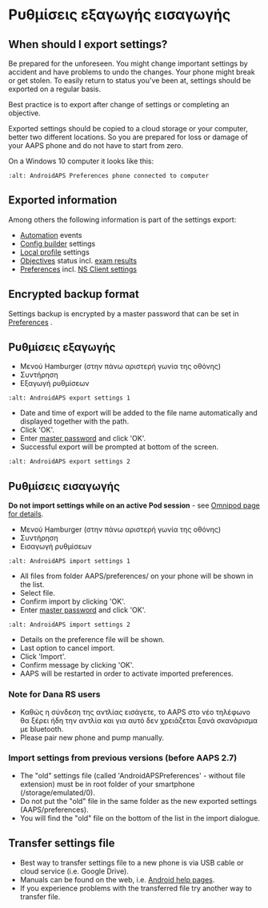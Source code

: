# Ρυθμίσεις εξαγωγής εισαγωγής

## When should I export settings?

Be prepared for the unforeseen. You might change important settings by accident and have problems to undo the changes. Your phone might break or get stolen. To easily return to status you've been at, settings should be exported on a regular basis.

Best practice is to export after change of settings or completing an objective.

Exported settings should be copied to a cloud storage or your computer, better two different locations. So you are prepared for loss or damage of your AAPS phone and do not have to start from zero.

On a Windows 10 computer it looks like this:

```{image} ../images/AAPS_ExImportSettingsWin.png
:alt: AndroidAPS Preferences phone connected to computer
```

## Exported information

Among others the following information is part of the settings export:

- [Automation](../Usage/Automation.md) events
- [Config builder](../Configuration/Config-Builder.md) settings
- [Local profile](../Configuration/Config-Builder#local-profile) settings
- [Objectives](../Usage/Objectives.md) status incl. [exam results](../Usage/Objectives#objective-3-prove-your-knowledge)
- [Preferences](../Configuration/Preferences.md) incl. [NS Client settings](../Configuration/Preferences#nsclient)

## Encrypted backup format

Settings backup is encrypted by a master password that can be set in [Preferences](../Configuration/Preferences#master-password) .

## Ρυθμίσεις εξαγωγής

- Μενού Hamburger (στην πάνω αριστερή γωνία της οθόνης)
- Συντήρηση
- Εξαγωγή ρυθμίσεων

```{image} ../images/AAPS_ExportSettings1.png
:alt: AndroidAPS export settings 1
```

- Date and time of export will be added to the file name automatically and displayed together with the path.
- Click 'OK'.
- Enter [master password](../Configuration/Preferences#master-password) and click 'OK'.
- Successful export will be prompted at bottom of the screen.

```{image} ../images/AAPS_ExportSettings2.png
:alt: AndroidAPS export settings 2
```

## Ρυθμίσεις εισαγωγής

**Do not import settings while on an active Pod session** - see [Omnipod page for details](../Configuration/OmnipodEros#import-settings-from-previous-aaps).

- Μενού Hamburger (στην πάνω αριστερή γωνία της οθόνης)
- Συντήρηση
- Εισαγωγή ρυθμίσεων

```{image} ../images/AAPS_ImportSettings1.png
:alt: AndroidAPS import settings 1
```

- All files from folder AAPS/preferences/ on your phone will be shown in the list.
- Select file.
- Confirm import by clicking 'OK'.
- Enter [master password](../Configuration/Preferences#master-password) and click 'OK'.

```{image} ../images/AAPS_ImportSettings2.png
:alt: AndroidAPS import settings 2
```

- Details on the preference file will be shown.
- Last option to cancel import.
- Click 'Import'.
- Confirm message by clicking 'OK'.
- AAPS will be restarted in order to activate imported preferences.

### Note for Dana RS users

- Καθώς η σύνδεση της αντλίας εισάγετε, το AAPS στο νέο τηλέφωνο θα ξέρει ήδη την αντλία και για αυτό δεν χρειάζεται ξανά σκανάρισμα με bluetooth.
- Please pair new phone and pump manually.

### Import settings from previous versions (before AAPS 2.7)

- The "old" settings file (called 'AndroidAPSPreferences' - without file extension) must be in root folder of your smartphone (/storage/emulated/0).
- Do not put the "old" file in the same folder as the new exported settings (AAPS/preferences).
- You will find the "old" file on the bottom of the list in the import dialogue.

## Transfer settings file

- Best way to transfer settings file to a new phone is via USB cable or cloud service (i.e. Google Drive).
- Manuals can be found on the web, i.e. [Android help pages](https://support.google.com/android/answer/9064445?hl=en).
- If you experience problems with the transferred file try another way to transfer file.
